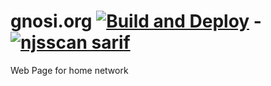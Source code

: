 # gnosi.org [![Build and Deploy](https://github.com/netanelreese/gnosi.org/actions/workflows/deploy.yml/badge.svg)](https://github.com/netanelreese/gnosi.org/actions/workflows/deploy.yml) - [![njsscan sarif](https://github.com/netanelreese/gnosi.org/actions/workflows/njsscan.yml/badge.svg)](https://github.com/netanelreese/gnosi.org/actions/workflows/njsscan.yml)
Web Page for home network
